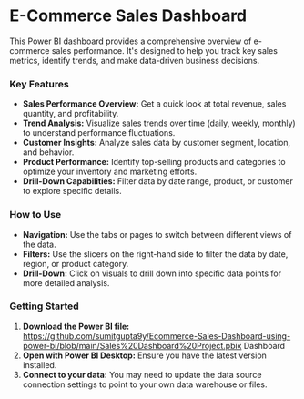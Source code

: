 # E-Commerce Sales Dashboard



This Power BI dashboard provides a comprehensive overview of e-commerce sales performance. It's designed to help you track key sales metrics, identify trends, and make data-driven business decisions.



### **Key Features**

* **Sales Performance Overview:** Get a quick look at total revenue, sales quantity, and profitability.
* **Trend Analysis:** Visualize sales trends over time (daily, weekly, monthly) to understand performance fluctuations.
* **Customer Insights:** Analyze sales data by customer segment, location, and behavior.
* **Product Performance:** Identify top-selling products and categories to optimize your inventory and marketing efforts.
* **Drill-Down Capabilities:** Filter data by date range, product, or customer to explore specific details.

### **How to Use**

* **Navigation:** Use the tabs or pages to switch between different views of the data.
* **Filters:** Use the slicers on the right-hand side to filter the data by date, region, or product category.
* **Drill-Down:** Click on visuals to drill down into specific data points for more detailed analysis.

### **Getting Started**

1.  **Download the Power BI file:** https://github.com/sumitgupta9y/Ecommerce-Sales-Dashboard-using-power-bi/blob/main/Sales%20Dashboard%20Project.pbix Dashboard
2.  **Open with Power BI Desktop:** Ensure you have the latest version installed.
3.  **Connect to your data:** You may need to update the data source connection settings to point to your own data warehouse or files.

